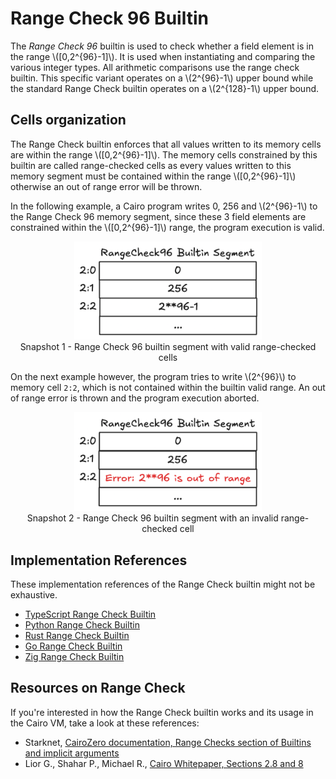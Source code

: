 # Range Check 96 Builtin

The _Range Check 96_ builtin is used to check whether a field element is in the range \\([0,2^{96}-1]\\).
It is used when instantiating and comparing the various integer types.
All arithmetic comparisons use the range check builtin.
This specific variant operates on a \\(2^{96}-1\\) upper bound while the standard Range Check builtin operates on a \\(2^{128}-1\\) upper bound.

## Cells organization

The Range Check builtin enforces that all values written to its memory cells are within the range \\([0,2^{96}-1]\\). The memory cells constrained by this builtin are called range-checked cells as every values written to this memory segment must be contained within the range \\([0,2^{96}-1]\\) otherwise an out of range error will be thrown.

In the following example, a Cairo program writes 0, 256 and \\(2^{96}-1\\) to the Range Check 96 memory segment, since these 3 field elements are constrained within the \\([0,2^{96}-1]\\) range, the program execution is valid.

<div align="center">
  <img src="range-check96-builtin-valid.png" alt="valid range_check96 builtin segment" width="300px"/>
</div>
<div align="center">
  <span class="caption">Snapshot 1 - Range Check 96 builtin segment with valid range-checked cells</span>
</div>

On the next example however, the program tries to write \\(2^{96}\\) to memory cell `2:2`, which is not contained within the builtin valid range. An out of range error is thrown and the program execution aborted.

<div align="center">
  <img src="range-check96-builtin-error.png" alt="invalid range_check96 builtin segment" width="300px"/>
</div>
<div align="center">
  <span class="caption">Snapshot 2 - Range Check 96 builtin segment with an invalid range-checked cell</span>
</div>

## Implementation References

These implementation references of the Range Check builtin might not be exhaustive.

- [TypeScript Range Check Builtin](https://github.com/kkrt-labs/cairo-vm-ts/blob/58fd07d81cff4a4bb45c30ab99976ba66f0576ad/src/builtins/rangeCheck.ts)
- [Python Range Check Builtin](https://github.com/starkware-libs/cairo-lang/blob/0e4dab8a6065d80d1c726394f5d9d23cb451706a/src/starkware/cairo/lang/builtins/range_check/range_check_builtin_runner.py)
- [Rust Range Check Builtin](https://github.com/lambdaclass/cairo-vm/blob/41476335884bf600b62995f0c005be7d384eaec5/vm/src/vm/runners/builtin_runner/range_check.rs)
- [Go Range Check Builtin](https://github.com/NethermindEth/cairo-vm-go/blob/dc02d614497f5e59818313e02d2d2f321941cbfa/pkg/vm/builtins/range_check.go)
- [Zig Range Check Builtin](https://github.com/keep-starknet-strange/ziggy-starkdust/blob/55d83e61968336f6be93486d7acf8530ba868d7e/src/vm/builtins/builtin_runner/range_check.zig)

## Resources on Range Check

If you're interested in how the Range Check builtin works and its usage in the Cairo VM, take a look at these references:

- Starknet, [CairoZero documentation, Range Checks section of Builtins and implicit arguments](https://docs.cairo-lang.org/how_cairo_works/builtins.html#range-checks)
- Lior G., Shahar P., Michael R., [Cairo Whitepaper, Sections 2.8 and 8](https://eprint.iacr.org/2021/1063.pdf)
